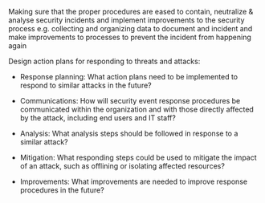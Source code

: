 Making sure that the proper procedures are eased to contain, neutralize & analyse security incidents and implement improvements to the security process e.g. collecting and organizing data to document and incident and make improvements to processes to prevent the incident from happening again




Design action plans for responding to threats and attacks:

- Response planning: What action plans need to be implemented to respond to similar attacks in the future?
    
- Communications: How will security event response procedures be communicated within the organization and with those directly affected by the attack, including end users and IT staff?
    
- Analysis: What analysis steps should be followed in response to a similar attack?
    
- Mitigation: What responding steps could be used to mitigate the impact of an attack, such as offlining or isolating affected resources?
    
- Improvements: What improvements are needed to improve response procedures in the future?
